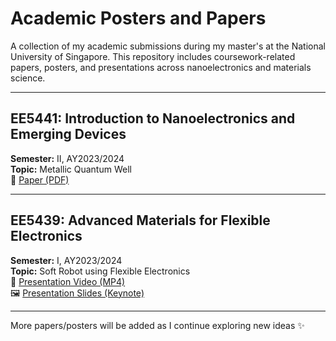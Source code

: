 # Academic Posters and Papers

A collection of my academic submissions during my master's at the National University of Singapore. This repository includes coursework-related papers, posters, and presentations across nanoelectronics and materials science.

---

## EE5441: Introduction to Nanoelectronics and Emerging Devices
**Semester:** II, AY2023/2024  
**Topic:** Metallic Quantum Well  
📄 [Paper (PDF)](./EE5441/Purva-Sute_A0260105X.PDF)

---

## EE5439: Advanced Materials for Flexible Electronics
**Semester:** I, AY2023/2024  
**Topic:** Soft Robot using Flexible Electronics  
🎥 [Presentation Video (MP4)](./EE5439/EE5439_Project%20Title%20Soft%20Robot_PurvaSute.mp4)  
🖼️ [Presentation Slides (Keynote)](./EE5439/EE5439_Project%20Title%20Soft%20Robot_PurvaSute.key)

---

More papers/posters will be added as I continue exploring new ideas ✨
